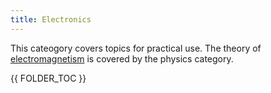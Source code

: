 ```yaml
---
title: Electronics
---
```


This cateogory covers topics for practical use. The theory of [electromagnetism](electromagnetism) is covered by the physics category.



{{ FOLDER_TOC }}
